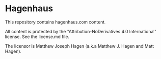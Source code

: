 # Hagenhaus

This repository contains hagenhaus.com content.

All content is protected by the "Attribution-NoDerivatives 4.0 International" license. See the license.md file.

The licensor is Matthew Joseph Hagen (a.k.a Matthew J. Hagen and Matt Hagen).